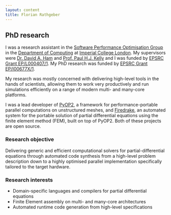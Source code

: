 ```yaml
---
layout: content
title: Florian Rathgeber
---
```


## PhD research

I was a research assistant in the [Software Performance Optimisation
Group](https://spo.doc.ic.ac.uk/) in the [Department of
Computing](http://www.doc.ic.ac.uk/) at [Imperial College
London](http://www.imperial.ac.uk). My supervisors were [Dr. David A.
Ham](http://www3.imperial.ac.uk/people/david.ham) and [Prof.  Paul H.J.
Kelly](http://www.doc.ic.ac.uk/~phjk/) and I was funded by [EPSRC Grant
EP/L000407/1](http://gow.epsrc.ac.uk/NGBOViewGrant.aspx?GrantRef=EP/L000407/1).
My PhD research was funded by [EPSRC Grant
EP/I00677X/1](http://gow.epsrc.ac.uk/ViewGrant.aspx?GrantRef=EP/I00677X/1).

My research was mostly concerned with delivering high-level tools in the hands
of scientists, allowing them to work very productively and run simulations
efficiently on a range of modern multi- and many-core platforms.

I was a lead developer of [PyOP2](https://github.com/OP2/PyOP2), a framework
for performance-portable parallel computations on unstructured meshes, and
[Firedrake](http://firedrakeproject.org/), an automated system for the
portable solution of partial differential equations using the finite element
method (FEM), built on top of PyOP2. Both of these projects are open source.

### Research objective

Delivering generic and efficient computational solvers for
partial-differential equations through automated code synthesis from a
high-level problem description down to a highly optimised parallel
implementation specifically tailored to the target hardware.

### Research interests

* Domain-specific languages and compilers for partial differential equations
* Finite Element assembly on multi- and many-core architectures
* Automated runtime code generation from high-level specifications
